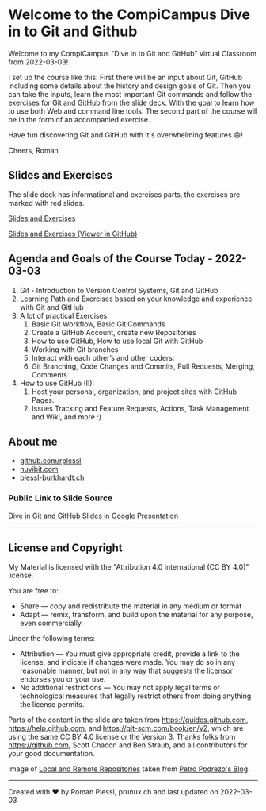 # Welcome to the CompiCampus Dive in to Git and Github

Welcome to my CompiCampus "Dive in to Git and GitHub" virtual Classroom from 2022-03-03!

I set up the course like this: First there will be an input about Git, GitHub including some details about the history and design goals of Git. Then you can take the inputs, learn the most important Git commands and follow the exercises for Git and GitHub from the slide deck. With the goal to learn how to use both Web and command line tools.  The second part of the course will be in the form of an accompanied exercise.

Have fun discovering Git and GitHub with it's overwhelming features :smile:!

Cheers, Roman


## Slides and Exercises

The slide deck has informational and exercises parts, the exercises are marked with red slides.

[Slides and Exercises](https://github.com/rplessl/compicampus-git-intro/raw/master/docs/CompiCampus%20-%20Dive%20in%20to%20Git%20and%20GitHub%20-%202022-03-03.pdf)

[Slides and Exercises (Viewer in GitHub)](https://github.com/rplessl/compicampus-git-intro/blob/master/docs/CompiCampus%20-%20Dive%20in%20to%20Git%20and%20GitHub%20-%202022-03-03.pdf)

## Agenda and Goals of the Course Today - 2022-03-03

1. Git - Introduction to Version Control Systems, Git and GitHub 
2. Learning Path and Exercises based on your knowledge and experience with Git and GitHub
3. A lot of practical Exercises: 
   1. Basic Git Workflow, Basic Git Commands
   2. Create a GitHub Account, create new Repositories
   3. How to use GitHub, How to use local Git with GitHub
   4. Working with Git branches
   5. Interact with each other’s and other coders: 
   6. Git Branching, Code Changes and Commits, Pull Requests, Merging, Comments
4. How to use GitHub (II):
   1. Host your personal, organization, and project sites with GitHub Pages.
   2. Issues Tracking and Feature Requests, Actions, Task Management and Wiki, and more :)
 

## About me

* [github.com/rplessl](https://github.com/rplessl])
* [nuvibit.com](https://nuvibit.com)
* [plessl-burkhardt.ch](https://plessl-burkhardt.ch)

### Public Link to Slide Source

[Dive in Git and GitHub Slides in Google Presentation](https://docs.google.com/presentation/d/1Ext0UFMcpE0x7Tz9MzLrxs2Jmgtr5KPy7TNm802oOkg/edit?usp=sharing)

---

## License and Copyright

My Material is licensed with the "Attribution 4.0 International (CC BY 4.0)" license.

You are free to:
* Share — copy and redistribute the material in any medium or format
* Adapt — remix, transform, and build upon the material for any purpose, even commercially.

Under the following terms:
* Attribution — You must give appropriate credit, provide a link to the license, and indicate if changes were made. You may do so in any reasonable manner, but not in any way that suggests the licensor endorses you or your use.
* No additional restrictions — You may not apply legal terms or technological measures that legally restrict others from doing anything the license permits.

Parts of the content in the slide are taken from https://guides.github.com, https://help.github.com, and https://git-scm.com/book/en/v2, which are using the same CC BY 4.0 license or the Version 3. Thanks folks from https://github.com, Scott Chacon and Ben Straub, and all contributors for your good documentation.

Image of [Local and Remote Repositories](http://blog.podrezo.com/wp-content/uploads/2014/09/git-operations.png) taken from [Petro Podrezo's Blog](http://blog.podrezo.com).

---

Created with :heart: by Roman Plessl, prunux.ch and last updated on 2022-03-03
